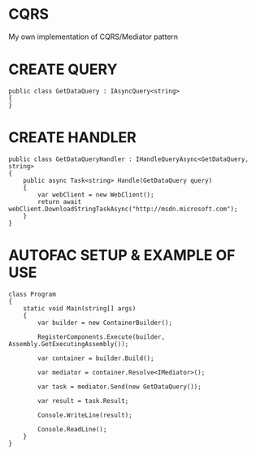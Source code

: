 # CQRS
My own implementation of CQRS/Mediator pattern

# CREATE QUERY 

    public class GetDataQuery : IAsyncQuery<string>
    {
    }

# CREATE HANDLER 

    public class GetDataQueryHandler : IHandleQueryAsync<GetDataQuery, string>
    {
        public async Task<string> Handle(GetDataQuery query)
        {
            var webClient = new WebClient();
            return await webClient.DownloadStringTaskAsync("http://msdn.microsoft.com");
        }
    }

# AUTOFAC SETUP & EXAMPLE OF USE

    class Program
    {
        static void Main(string[] args)
        {
            var builder = new ContainerBuilder();

            RegisterComponents.Execute(builder, Assembly.GetExecutingAssembly());

            var container = builder.Build();

            var mediator = container.Resolve<IMediator>();

            var task = mediator.Send(new GetDataQuery());

            var result = task.Result;

            Console.WriteLine(result);

            Console.ReadLine();
        }
    }
